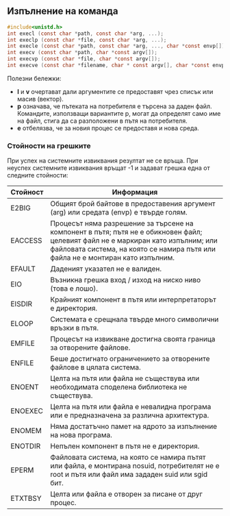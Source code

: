 ## Изпълнение на команда

```c
#include<unistd.h>
int execl (const char *path, const char *arg, ...);
int execlp (const char *file, const char *arg, ...);
int execle (const char *path, const char *arg, ..., char *const envp[]);
int execv (const char *path, char *const argv[]);
int execvp (const char *file, char *const argv[]);
int execve (const char *filename, char * const argv[], char *const envp[]);
```

Полезни бележки:
- **l** и **v** очертават дали аргументите се предоставят чрез списък или масив (вектор).
- **p** означава, че пътеката на потребителя е търсена за даден файл. Командите, използващи вариантите p, могат да определят само име на файл, стига да са разположени в пътя на потребителя.
- **e** отбелязва, че за новия процес се предоставя и нова среда.

### Стойности на грешките
При успех на системните извиквания резултат не се връща. 
При неуспех системните извиквания връщат -1 и задават грешка една от следните стойности:

| Стойност | Информация                                                                                                                                                                                                          |
|----------|---------------------------------------------------------------------------------------------------------------------------------------------------------------------------------------------------------------------|
| E2BIG    | Общият брой байтове в предоставения аргумент (arg) или средата (envp) е твърде голям.                                                                                                                               |
| EACCESS  | Процесът няма разрешение за търсене на компонент в пътя; пътя не е обикновен файл; целевият файл не е маркиран като изпълним; или файловата система, на която се намира пътя или файла не е монтиран като изпълним. |
| EFAULT   | Даденият указател не е валиден.                                                                                                                                                                                     |
| EIO      | Възникна грешка вход / изход на ниско ниво (това е лошо).                                                                                                                                                           |
| EISDIR   | Крайният компонент в пътя или интерпретаторът е директория.                                                                                                                                                         |
| ELOOP    | Системата е срещнала твърде много символични връзки в пътя.                                                                                                                                                         |
| EMFILE   | Процесът на извикване достигна своята граница за отворените файлове.                                                                                                                                                |
| ENFILE   | Беше достигнато ограничението за отворените файлове в цялата система.                                                                                                                                               |
| ENOENT   | Целта на пътя или файла не съществува или необходимата споделена библиотека не съществува.                                                                                                                          |
| ENOEXEC  | Целта на пътя или файла е невалидна програма или е предназначена за различна архитектура.                                                                                                                           |
| ENOMEM   | Няма достатъчно памет на ядрото за изпълнение на нова програма.                                                                                                                                                     |
| ENOTDIR  | Непълен компонент в пътя не е директория.                                                                                                                                                                           |
| EPERM    | Файловата система, на която се намира пътят или файла, е монтирана nosuid, потребителят не е root и пътя или файл има зададен suid или sgid бит.                                                                    |
| ETXTBSY  | Целта или файла е отворен за писане от друг процес.                                                                                                                                                                 |